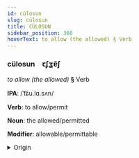 ```yaml
---
id: cülosun
slug: cülosun
title: CÜLOSUN
sidebar_position: 360
hoverText: to allow (the allowed) § Verb
---
```


### cülosun&emsp;<span kind="abugida">ꞇʄʓɐ̃ʃ</span>

*to allow (the allowed)* **§** Verb

**IPA**: /ˈt͡ɕu.lɑ.sʌn/

**Verb**: to allow/permit

**Noun**: the allowed/permitted

**Modifier**: allowable/permittable

<details>
    <summary>Origin</summary>
    German zulassen /ˈtsuːlasən/<br/>
    <em>Germanic Language Family</em>
</details>